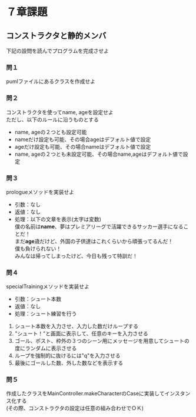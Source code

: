 # ７章課題
## コンストラクタと静的メンバ
下記の設問を読んでプログラムを完成させよ
### 問１
pumlファイルにあるクラスを作成せよ
### 問２
コンストラクタを使ってname, ageを設定せよ  
ただし、以下のルールに沿うものとする
* name, ageの２つとも設定可能
* nameだけ設定も可能、その場合ageはデフォルト値で設定
* ageだけ設定も可能、その場合nameはデフォルト値で設定
* name, ageの２つとも未設定可能、その場合name,ageはデフォルト値で設定
### 問３
prologueメソッドを実装せよ
* 引数：なし
* 返値：なし
* 処理：以下の文章を表示(太字は変数)  
僕の名前は**name**、夢はプレミアリーグで活躍できるサッカー選手になることだ！  
まだ**age**歳だけど、外国の子供達はこれくらいから頑張ってるんだ！  
僕も負けられない！  
みんなは帰ってしまったけど、今日も残って特訓だ！
### 問４
specialTrainingメソッドを実装せよ
* 引数：シュート本数
* 返値：なし
* 処理：シュート練習を行う
1. シュート本数を入力させ、入力した数だけループする
2. "シュート！"と画面に表示して、任意のキーを入力させる
3. ゴール、ポスト、枠外の３つのシーン用にメッセージを用意してシュートの度にランダムに表示させる
4. ループを強制的に抜けるには"q"を入力させる
5. 最後にゴールした数、外した数などを表示する
### 問５
作成したクラスをMainController.makeCharacterのCaseに実装してインスタンス化する  
(その際、コンストラクタの設定は任意の組み合わせでＯＫ)
